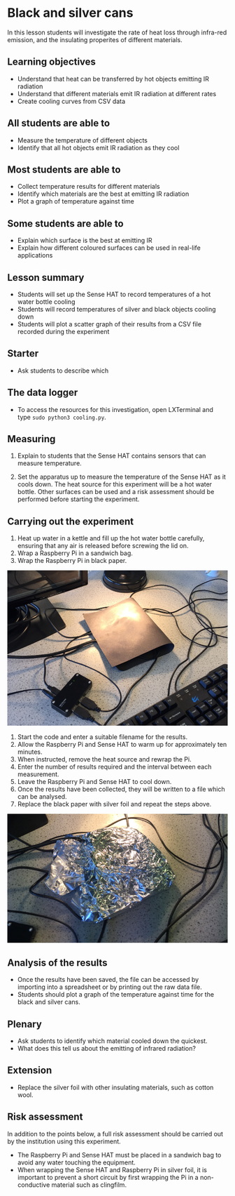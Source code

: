 # Black and silver cans

In this lesson students will investigate the rate of heat loss through infra-red emission, and the insulating properites of different materials.

## Learning objectives

- Understand that heat can be transferred by hot objects emitting IR radiation
- Understand that different materials emit IR radiation at different rates
- Create cooling curves from CSV data 


## All students are able to

- Measure the temperature of different objects 
- Identify that all hot objects emit IR radiation as they cool

## Most students are able to

- Collect temperature results for different materials
- Identify which materials are the best at emitting IR radiation
- Plot a graph of temperature against time

## Some students are able to

- Explain which surface is the best at emitting IR 
- Explain how different coloured surfaces can be used in real-life applications

## Lesson summary

- Students will set up the Sense HAT to record temperatures of a hot water bottle cooling
- Students will record temperatures of silver and black objects cooling down
- Students will plot a scatter graph of their results from a CSV file recorded during the experiment

## Starter

- Ask students to describe which 


## The data logger

- To access the resources for this investigation, open LXTerminal and type `sudo python3 cooling.py`.

## Measuring 

1. Explain to students that the Sense HAT contains sensors that can measure temperature.

1. Set the apparatus up to measure the temperature of the Sense HAT as it cools down. The heat source for this experiment will be a hot water bottle. Other surfaces can be used and a risk assessment should be performed before starting the experiment.

## Carrying out the experiment

1. Heat up water in a kettle and fill up the hot water bottle carefully, ensuring that any air is released before screwing the lid on.
1. Wrap a Raspberry Pi in a sandwich bag.
1. Wrap the Raspberry Pi in black paper.
  
![black_paper](images/black.png)

1. Start the code and enter a suitable filename for the results.
1. Allow the Raspberry Pi and Sense HAT to warm up for approximately ten minutes.
1. When instructed, remove the heat source and rewrap the Pi.
1. Enter the number of results required and the interval between each measurement.
1. Leave the Raspberry Pi and Sense HAT to cool down.
1. Once the results have been collected, they will be written to a file which can be analysed.
1. Replace the black paper with silver foil and repeat the steps above.

![silver_paper](images/silver.png)

## Analysis of the results

- Once the results have been saved, the file can be accessed by importing into a spreadsheet or by printing out the raw data file.
- Students should plot a graph of the temperature against time for the black and silver cans.

## Plenary

- Ask students to identify which material cooled down the quickest.
- What does this tell us about the emitting of infrared radiation?

## Extension

- Replace the silver foil with other insulating materials, such as cotton wool.


## Risk assessment

In addition to the points below, a full risk assessment should be carried out by the institution using this experiment.

- The Raspberry Pi and Sense HAT must be placed in a sandwich bag to avoid any water touching the equipment.
- When wrapping the Sense HAT and Raspberry Pi in silver foil, it is important to prevent a short circuit by first wrapping the Pi in a non-conductive material such as clingfilm.
